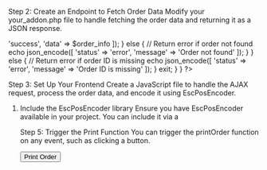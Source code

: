 Step 2: Create an Endpoint to Fetch Order Data
Modify your your_addon.php file to handle fetching the order data and returning it as a JSON response.

<?php
if (!defined('BOOTSTRAP')) { die('Access denied'); }

if ($_SERVER['REQUEST_METHOD'] == 'POST') {
    if ($mode == 'get_order_details') {
        $order_id = $_REQUEST['order_id'];

        if (!empty($order_id)) {
            // Fetch order details
            $order_info = fn_get_order_info($order_id);

            if ($order_info) {
                // Return order details as JSON
                echo json_encode([
                    'status' => 'success',
                    'data' => $order_info
                ]);
            } else {
                // Return error if order not found
                echo json_encode([
                    'status' => 'error',
                    'message' => 'Order not found'
                ]);
            }
        } else {
            // Return error if order ID is missing
            echo json_encode([
                'status' => 'error',
                'message' => 'Order ID is missing'
            ]);
        }

        exit;
    }
}
?>


Step 3: Set Up Your Frontend
Create a JavaScript file to handle the AJAX request, process the order data, and encode it using EscPosEncoder.

1. Include the EscPosEncoder library
Ensure you have EscPosEncoder available in your project. You can include it via a <script> tag or an import statement if you are using a module bundler.

2. Create a JavaScript file
Create a JavaScript file (e.g., order_printer.js) and add the following code:

import EscPosEncoder from 'path/to/esc-pos-encoder.esm.js';

function fetchOrderDetails(orderId) {
    return fetch('index.php?dispatch=your_addon.get_order_details', {
        method: 'POST',
        headers: {
            'Content-Type': 'application/x-www-form-urlencoded',
        },
        body: `order_id=${orderId}`
    })
    .then(response => response.json())
    .then(data => {
        if (data.status === 'success') {
            return data.data;
        } else {
            throw new Error(data.message);
        }
    });
}

function printOrder(orderId) {
    fetchOrderDetails(orderId)
    .then(orderInfo => {
        let encoder = new EscPosEncoder();

        let result = encoder
            .initialize()
            .text(`Order #${orderInfo.order_id}`)
            .newline()
            .text(`Date: ${new Date(orderInfo.timestamp * 1000).toLocaleString()}`)
            .newline()
            .text('Items:')
            .newline();

        orderInfo.products.forEach(product => {
            result.text(`${product.product}`)
                .newline()
                .text(`Qty: ${product.amount}  Price: $${product.price}`)
                .newline();
        });

        result.text(`Total: $${orderInfo.total}`)
            .newline()
            .qrcode(`https://yourstore.com/order/${orderInfo.order_id}`)
            .encode();

        // Send `result` to your printer
        console.log(result);
        // You need to send the encoded data to your ESC/POS printer using appropriate method

    })
    .catch(error => {
        console.error('Error fetching order details:', error);
    });
}

// Example usage
printOrder(123);


Step 4: Include the JavaScript in Your CS-Cart Template
Include the order_printer.js script in the appropriate CS-Cart template file where you want to use it.

<script src="path/to/order_printer.js"></script>


Step 5: Trigger the Print Function
You can trigger the printOrder function on any event, such as clicking a button.

<button onclick="printOrder(123)">Print Order</button>
